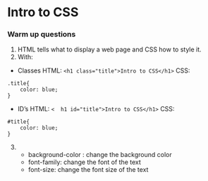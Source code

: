 # Intro to CSS
### Warm up questions
1. HTML tells what to display a web page and CSS how to style it.
2. With:
* Classes 
    HTML: 
    `<h1 class="title">Intro to CSS</h1>`
    CSS:
```
.title{
	color: blue;
}     
```
* ID’s
HTML:
`<	h1 id="title">Intro to CSS</h1>`
CSS:
```
#title{
	color: blue;
}
```

3. * background-color : change the background color
   * font-family: change the font of the text
   * font-size: change the font size of the text
 
